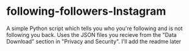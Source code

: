 # following-followers-Instagram
A simple Python script which tells you who you're following and is not following you back. Uses the JSON files you recieve from the "Data Download" section in "Privacy and Security".
I'll add the readme later
